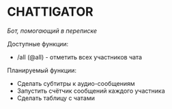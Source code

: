 # CHATTIGATOR
*Бот, помогающий в переписке*

Доступные функции:
- /all (@all) - отметить всех участников чата

Планируемый функции:
- Сделать субтитры к аудио-сообщениям
- Запустить счётчик сообщений каждого участника
- Сделать таблицу с чатами
